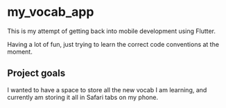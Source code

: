 # my_vocab_app

This is my attempt of getting back into mobile development using Flutter.

Having a lot of fun, just trying to learn the correct code conventions at the moment.


## Project goals

I wanted to have a space to store all the new vocab I am learning, and currently am storing it all in Safari tabs on my phone. 

